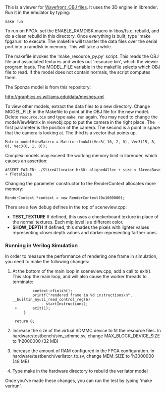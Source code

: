 This is a viewer for [Wavefront .OBJ files](http://en.wikipedia.org/wiki/Wavefront_.obj_file). 
It uses the 3D engine in librender. Run it in the emulator by typing:

    make run

To run on FPGA, set the ENABLE_RAMDISK macro in libos/fs.c, rebuild, and do a
clean rebuild in this directory. Once everything is built, type 'make fpgarun'
to execute. The makefile will transfer the data files over the serial port 
into a ramdisk in memory. This will take a while.

The makefile invokes the 'make_resource_py.py' script. This reads the OBJ file 
and associated textures and writes out 'resource.bin', which the viewer program
loads. The MODEL_FILE variable in the makefile selects which OBJ file to read. 
If the model does not contain normals, the script computes them.

The Sponza model is from this repository:

http://graphics.cs.williams.edu/data/meshes.xml

To view other models, extract the data files to a new directory.  Change 
MODEL_FILE in the Makefile to point at the OBJ file for the new model. 
Delete `resource.bin` and type `make run` again. You may need to change the 
modelViewMatrix in viewobj.cpp to put the camera in the right place.
The first parameter is the position of the camera.  The second is a point in
space that the camera is looking at. The third is a vector that points up.

    Matrix modelViewMatrix = Matrix::lookAt(Vec3(-10, 2, 0), Vec3(15, 8, 0), Vec3(0, 1, 0));

Complex models may exceed the working memory limit in librender, which  
causes an assertion:

    ASSERT FAILED: ./SliceAllocator.h:60: alignedAlloc + size < fArenaBase + fTotalSize

Changing the parameter constructor to the RenderContext allocates more 
memory:

    RenderContext *context = new RenderContext(0x1000000);

There are a few debug defines in the top of sceneview.cpp:
- **TEST_TEXTURE** If defined, this uses a checkerboard texture in place 
of the normal textures. Each mip level is a different color. 
- **SHOW_DEPTH** If defined, this shades the pixels with lighter values 
representing closer depth values and darker representing farther ones.

### Running in Verilog Simulation

In order to measure the performance of rendering one frame in simulation, you need to make
the following changes:

1. At the bottom of the main loop in sceneview.cpp, add a call to exit(). This stop the main
loop, and will also cause the worker threads to terminate:

         		context->finish();
         		printf("rendered frame in %d instructions\n", __builtin_nyuzi_read_control_reg(6) 
         			- startInstructions);
        +		exit(1);
         	}
 	
     	return 0;

2. Increase the size of the virtual SDMMC device to fit the resource files. In hardware/testbench/sim_sdmmc.sv,
change MAX_BLOCK_DEVICE_SIZE to 'h2000000 (32 MB)

3. Increase the amount of RAM configured in the FPGA configuration. In hardware/testbench/verilator_tb.sv,
change MEM_SIZE to 'h3000000 (48 MB)

4. Type make in the hardware directory to rebuild the verilator model

Once you've made these changes, you can run the test by typing 'make verirun'.

